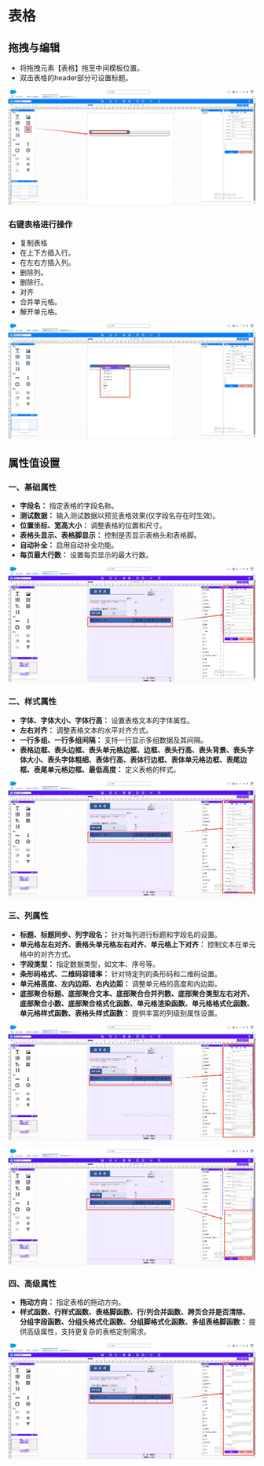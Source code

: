 # 表格

## **拖拽与编辑**

- 将拖拽元素【表格】拖至中间模板位置。
- 双击表格的header部分可设置标题。

![image](images/sheet1.png)

### 右键表格进行操作

- 复制表格
- 在上下方插入行。
- 在左右方插入列。
- 删除列。
- 删除行。
- 对齐
- 合并单元格。
- 解开单元格。

![image](images/sheet2.png)
## 属性值设置

### 一、基础属性

- **字段名：** 指定表格的字段名称。
- **测试数据：** 输入测试数据以预览表格效果(仅字段名存在时生效)。
- **位置坐标、宽高大小：** 调整表格的位置和尺寸。
- **表格头显示、表格脚显示：** 控制是否显示表格头和表格脚。
- **自动补全：** 启用自动补全功能。
- **每页最大行数：** 设置每页显示的最大行数。

![image](images/sheet3.png)

### 二、样式属性

- **字体、字体大小、字体行高：** 设置表格文本的字体属性。
- **左右对齐：** 调整表格文本的水平对齐方式。
- **一行多组、一行多组间隔：** 支持一行显示多组数据及其间隔。
- **表格边框、表头边框、表头单元格边框、边框、表头行高、表头背景、表头字体大小、表头字体粗细、表体行高、表体行边框、表体单元格边框、表尾边框、表尾单元格边框、最低高度：** 定义表格的样式。

![image](images/sheet4.png)

### 三、列属性

- **标题、标题同步、列字段名：** 针对每列进行标题和字段名的设置。
- **单元格左右对齐、表格头单元格左右对齐、单元格上下对齐：** 控制文本在单元格中的对齐方式。
- **字段类型：** 指定数据类型，如文本、序号等。
- **条形码格式、二维码容错率：** 针对特定列的条形码和二维码设置。
- **单元格高度、左内边距、右内边距：** 调整单元格的高度和内边距。
- **底部聚合标题、底部聚合文本、底部聚合合并列数、底部聚合类型左右对齐、底部聚合小数、底部聚合格式化函数、单元格渲染函数、单元格格式化函数、单元格样式函数、表格头样式函数：** 提供丰富的列级别属性设置。

![image](images/sheet5.png)

![image](images/sheet7.png)

### 四、高级属性

- **拖动方向：** 指定表格的拖动方向。
- **样式函数、行样式函数、表格脚函数、行/列合并函数、跨页合并是否清除、分组字段函数、分组头格式化函数、分组脚格式化函数、多组表格脚函数：** 提供高级属性，支持更复杂的表格定制需求。

![image](images/sheet6.png)